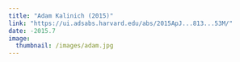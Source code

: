 ```yaml
---
title: "Adam Kalinich (2015)"
link: "https://ui.adsabs.harvard.edu/abs/2015ApJ...813...53M/"
date: -2015.7
image: 
  thumbnail: /images/adam.jpg
---
```


